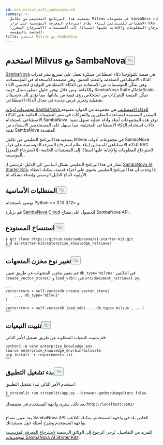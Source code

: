 ```yaml
---
id: use_milvus_with_sambanova.md
summary: >-
  يستفيد هذا البرنامج التعليمي من تكامل Milvus في مجموعات SambaNova للذكاء
  الاصطناعي للمبتدئين لبناء نظام استرجاع المعرفة المؤسسية على غرار RAG
  (الاسترجاع المعزز) لاسترجاع المعلومات والإجابة عليها استنادًا إلى المستندات
  الخاصة بالمؤسسة.
title: استخدم Milvus مع SambaNova
---
```

<h1 id="Use-Milvus-with-SambaNova" class="common-anchor-header">استخدم Milvus مع SambaNova<button data-href="#Use-Milvus-with-SambaNova" class="anchor-icon" translate="no">
      <svg translate="no"
        aria-hidden="true"
        focusable="false"
        height="20"
        version="1.1"
        viewBox="0 0 16 16"
        width="16"
      >
        <path
          fill="#0092E4"
          fill-rule="evenodd"
          d="M4 9h1v1H4c-1.5 0-3-1.69-3-3.5S2.55 3 4 3h4c1.45 0 3 1.69 3 3.5 0 1.41-.91 2.72-2 3.25V8.59c.58-.45 1-1.27 1-2.09C10 5.22 8.98 4 8 4H4c-.98 0-2 1.22-2 2.5S3 9 4 9zm9-3h-1v1h1c1 0 2 1.22 2 2.5S13.98 12 13 12H9c-.98 0-2-1.22-2-2.5 0-.83.42-1.64 1-2.09V6.25c-1.09.53-2 1.84-2 3.25C6 11.31 7.55 13 9 13h4c1.45 0 3-1.69 3-3.5S14.5 6 13 6z"
        ></path>
      </svg>
    </button></h1><p><a href="https://sambanova.ai/">SambaNova</a> هي منصة تكنولوجيا ذكاء اصطناعي مبتكرة تعمل على تسريع نشر قدرات الذكاء الاصطناعي المتقدمة والتعلم العميق. وهي مصممة للاستخدام في المؤسسات، وهي تمكّن المؤسسات من الاستفادة من الذكاء الاصطناعي التوليدي لتحسين الأداء والكفاءة. ومن خلال توفير حلول متطورة مثل حزمة SambaNova Suite وDataScale، تمكّن المنصة الشركات من استخلاص رؤى قيمة من بياناتها، مما يؤدي إلى تحسينات تشغيلية وتعزيز فرص جديدة في مجال الذكاء الاصطناعي.</p>
<p><a href="https://github.com/sambanova/ai-starter-kit">مجموعات أدوات SambaNova للذكاء الاصطناعي</a> هي مجموعة من الموارد مفتوحة المصدر المصممة لمساعدة المطورين والشركات في نشر التطبيقات القائمة على الذكاء الاصطناعي باستخدام SambaNova. توفر هذه المجموعات أمثلة وأدلة عملية تسهل تنفيذ حالات استخدام الذكاء الاصطناعي المختلفة، مما يسهل على المستخدمين الاستفادة من تقنية SambaNova المتقدمة.</p>
<p>يستفيد هذا البرنامج التعليمي من تكامل Milvus في مجموعات أدوات SambaNova للذكاء الاصطناعي للمبتدئين لبناء نظام استرجاع المعرفة المؤسسية على غرار RAG (الاسترجاع المعزز)، لاسترجاع المعلومات والإجابة عليها استنادًا إلى المستندات الخاصة بالمؤسسة.</p>
<div class="alert note">
<p>يُشار في هذا البرنامج التعليمي بشكل أساسي إلى الدليل الرسمي لـ <a href="https://github.com/sambanova/ai-starter-kit/tree/main">SambaNova AI Starter Kits</a>. إذا وجدت أن هذا البرنامج التعليمي يحتوي على أجزاء قديمة، يمكنك إعطاء الأولوية لاتباع الدليل الرسمي وإنشاء مشكلة لنا.</p>
</div>
<h2 id="Prerequisites" class="common-anchor-header">المتطلبات الأساسية<button data-href="#Prerequisites" class="anchor-icon" translate="no">
      <svg translate="no"
        aria-hidden="true"
        focusable="false"
        height="20"
        version="1.1"
        viewBox="0 0 16 16"
        width="16"
      >
        <path
          fill="#0092E4"
          fill-rule="evenodd"
          d="M4 9h1v1H4c-1.5 0-3-1.69-3-3.5S2.55 3 4 3h4c1.45 0 3 1.69 3 3.5 0 1.41-.91 2.72-2 3.25V8.59c.58-.45 1-1.27 1-2.09C10 5.22 8.98 4 8 4H4c-.98 0-2 1.22-2 2.5S3 9 4 9zm9-3h-1v1h1c1 0 2 1.22 2 2.5S13.98 12 13 12H9c-.98 0-2-1.22-2-2.5 0-.83.42-1.64 1-2.09V6.25c-1.09.53-2 1.84-2 3.25C6 11.31 7.55 13 9 13h4c1.45 0 3-1.69 3-3.5S14.5 6 13 6z"
        ></path>
      </svg>
    </button></h2><p>نوصي باستخدام Python &gt;= 3.10 و &lt;3.12.</p>
<p>قم بزيارة <a href="https://cloud.sambanova.ai/">SambaNova Cloud</a> للحصول على مفتاح SambaNova API.</p>
<h2 id="Clone-the-repository" class="common-anchor-header">استنساخ المستودع<button data-href="#Clone-the-repository" class="anchor-icon" translate="no">
      <svg translate="no"
        aria-hidden="true"
        focusable="false"
        height="20"
        version="1.1"
        viewBox="0 0 16 16"
        width="16"
      >
        <path
          fill="#0092E4"
          fill-rule="evenodd"
          d="M4 9h1v1H4c-1.5 0-3-1.69-3-3.5S2.55 3 4 3h4c1.45 0 3 1.69 3 3.5 0 1.41-.91 2.72-2 3.25V8.59c.58-.45 1-1.27 1-2.09C10 5.22 8.98 4 8 4H4c-.98 0-2 1.22-2 2.5S3 9 4 9zm9-3h-1v1h1c1 0 2 1.22 2 2.5S13.98 12 13 12H9c-.98 0-2-1.22-2-2.5 0-.83.42-1.64 1-2.09V6.25c-1.09.53-2 1.84-2 3.25C6 11.31 7.55 13 9 13h4c1.45 0 3-1.69 3-3.5S14.5 6 13 6z"
        ></path>
      </svg>
    </button></h2><pre><code translate="no" class="language-shell">$ git <span class="hljs-built_in">clone</span> https://github.com/sambanova/ai-starter-kit.git
$ d ai-starter-kit/enterprise_knowledge_retriever
<button class="copy-code-btn"></button></code></pre>
<h2 id="Change-the-vector-store-type" class="common-anchor-header">تغيير نوع مخزن المتجهات<button data-href="#Change-the-vector-store-type" class="anchor-icon" translate="no">
      <svg translate="no"
        aria-hidden="true"
        focusable="false"
        height="20"
        version="1.1"
        viewBox="0 0 16 16"
        width="16"
      >
        <path
          fill="#0092E4"
          fill-rule="evenodd"
          d="M4 9h1v1H4c-1.5 0-3-1.69-3-3.5S2.55 3 4 3h4c1.45 0 3 1.69 3 3.5 0 1.41-.91 2.72-2 3.25V8.59c.58-.45 1-1.27 1-2.09C10 5.22 8.98 4 8 4H4c-.98 0-2 1.22-2 2.5S3 9 4 9zm9-3h-1v1h1c1 0 2 1.22 2 2.5S13.98 12 13 12H9c-.98 0-2-1.22-2-2.5 0-.83.42-1.64 1-2.09V6.25c-1.09.53-2 1.84-2 3.25C6 11.31 7.55 13 9 13h4c1.45 0 3-1.69 3-3.5S14.5 6 13 6z"
        ></path>
      </svg>
    </button></h2><p>قم بتغيير مخزن المتجهات عن طريق تعيين <code translate="no">db_type='milvus'</code> في الدالتين <code translate="no">create_vector_store()</code> و <code translate="no">load_vdb()</code> في <code translate="no">src/document_retrieval.py</code>.</p>
<pre><code translate="no" class="language-python">...
vectorstore = <span class="hljs-variable language_">self</span>.vectordb.create_vector_store(
    ..., db_type=<span class="hljs-string">&#x27;milvus&#x27;</span>
)
...
vectorstore = <span class="hljs-variable language_">self</span>.vectordb.load_vdb(..., db_type=<span class="hljs-string">&#x27;milvus&#x27;</span>, ...)
<button class="copy-code-btn"></button></code></pre>
<h2 id="Install-dependencies" class="common-anchor-header">تثبيت التبعيات<button data-href="#Install-dependencies" class="anchor-icon" translate="no">
      <svg translate="no"
        aria-hidden="true"
        focusable="false"
        height="20"
        version="1.1"
        viewBox="0 0 16 16"
        width="16"
      >
        <path
          fill="#0092E4"
          fill-rule="evenodd"
          d="M4 9h1v1H4c-1.5 0-3-1.69-3-3.5S2.55 3 4 3h4c1.45 0 3 1.69 3 3.5 0 1.41-.91 2.72-2 3.25V8.59c.58-.45 1-1.27 1-2.09C10 5.22 8.98 4 8 4H4c-.98 0-2 1.22-2 2.5S3 9 4 9zm9-3h-1v1h1c1 0 2 1.22 2 2.5S13.98 12 13 12H9c-.98 0-2-1.22-2-2.5 0-.83.42-1.64 1-2.09V6.25c-1.09.53-2 1.84-2 3.25C6 11.31 7.55 13 9 13h4c1.45 0 3-1.69 3-3.5S14.5 6 13 6z"
        ></path>
      </svg>
    </button></h2><p>قم بتثبيت التبعيات المطلوبة عن طريق تشغيل الأمر التالي:</p>
<pre><code translate="no" class="language-shell">python3 -m venv enterprise_knowledge_env
<span class="hljs-built_in">source</span> enterprise_knowledge_env/bin/activate
pip install -r requirements.txt
<button class="copy-code-btn"></button></code></pre>
<h2 id="Start-the-application" class="common-anchor-header">بدء تشغيل التطبيق<button data-href="#Start-the-application" class="anchor-icon" translate="no">
      <svg translate="no"
        aria-hidden="true"
        focusable="false"
        height="20"
        version="1.1"
        viewBox="0 0 16 16"
        width="16"
      >
        <path
          fill="#0092E4"
          fill-rule="evenodd"
          d="M4 9h1v1H4c-1.5 0-3-1.69-3-3.5S2.55 3 4 3h4c1.45 0 3 1.69 3 3.5 0 1.41-.91 2.72-2 3.25V8.59c.58-.45 1-1.27 1-2.09C10 5.22 8.98 4 8 4H4c-.98 0-2 1.22-2 2.5S3 9 4 9zm9-3h-1v1h1c1 0 2 1.22 2 2.5S13.98 12 13 12H9c-.98 0-2-1.22-2-2.5 0-.83.42-1.64 1-2.09V6.25c-1.09.53-2 1.84-2 3.25C6 11.31 7.55 13 9 13h4c1.45 0 3-1.69 3-3.5S14.5 6 13 6z"
        ></path>
      </svg>
    </button></h2><p>استخدم الأمر التالي لبدء تشغيل التطبيق:</p>
<pre><code translate="no" class="language-bash">$ streamlit run streamlit/app.py --browser.gatherUsageStats <span class="hljs-literal">false</span> 
<button class="copy-code-btn"></button></code></pre>
<p>بعد ذلك، سترى واجهة المستخدم في متصفحك:<code translate="no">http://localhost:8501/</code></p>
<p>
  <span class="img-wrapper">
    <img translate="no" src="/docs/v2.5.x/assets/sambanava_ui.png" alt="" class="doc-image" id="" />
    <span></span>
  </span>
</p>
<p>بعد تعيين مفتاح SambaNova API الخاص بك في واجهة المستخدم، يمكنك التلاعب بواجهة المستخدم وطرح أسئلة حول مستنداتك.</p>
<p>للمزيد من التفاصيل، يُرجى الرجوع إلى الوثائق الرسمية <a href="https://github.com/sambanova/ai-starter-kit/tree/main/enterprise_knowledge_retriever">لاسترجاع المعرفة المؤسسية لمجموعات SambaNova AI Starter Kits</a>.</p>
